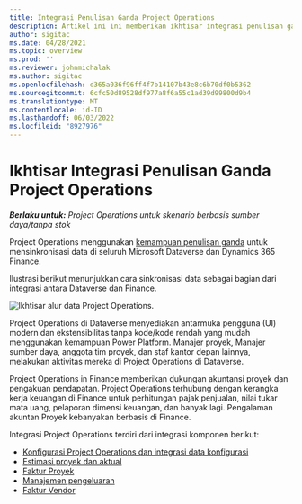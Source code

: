 ```yaml
---
title: Integrasi Penulisan Ganda Project Operations
description: Artikel ini ini memberikan ikhtisar integrasi penulisan ganda Project Operations.
author: sigitac
ms.date: 04/28/2021
ms.topic: overview
ms.prod: ''
ms.reviewer: johnmichalak
ms.author: sigitac
ms.openlocfilehash: d365a036f96ff4f7b14107b43e8c6b70df0b5362
ms.sourcegitcommit: 6cfc50d89528df977a8f6a55c1ad39d99800d9b4
ms.translationtype: MT
ms.contentlocale: id-ID
ms.lasthandoff: 06/03/2022
ms.locfileid: "8927976"
---
```

# <a name="project-operations-dual-write-integration-overview"></a>Ikhtisar Integrasi Penulisan Ganda Project Operations

_**Berlaku untuk:** Project Operations untuk skenario berbasis sumber daya/tanpa stok_

Project Operations menggunakan [kemampuan penulisan ganda](/dynamics365/fin-ops-core/dev-itpro/data-entities/dual-write/dual-write-home-page) untuk mensinkronisasi data di seluruh Microsoft Dataverse dan Dynamics 365 Finance.

Ilustrasi berikut menunjukkan cara sinkronisasi data sebagai bagian dari integrasi antara Dataverse dan Finance.

![Ikhtisar alur data Project Operations.](./media/ProjectOperationsFlows.jpg)

Project Operations di Dataverse menyediakan antarmuka pengguna (UI) modern dan ekstensibilitas tanpa kode/kode rendah yang mudah menggunakan kemampuan Power Platform. Manajer proyek, Manajer sumber daya, anggota tim proyek, dan staf kantor depan lainnya, melakukan aktivitas mereka di Project Operations di Dataverse.

Project Operations in Finance memberikan dukungan akuntansi proyek dan pengakuan pendapatan. Project Operations terhubung dengan kerangka kerja keuangan di Finance untuk perhitungan pajak penjualan, nilai tukar mata uang, pelaporan dimensi keuangan, dan banyak lagi. Pengalaman akuntan Proyek kebanyakan berbasis di Finance.

Integrasi Project Operations terdiri dari integrasi komponen berikut:


- [Konfigurasi Project Operations dan integrasi data konfigurasi](resource-dual-write-setup-integration.md) 
- [Estimasi proyek dan aktual](resource-dual-write-estimates-actuals.md)
- [Faktur Proyek](resource-dual-write-project-invoice.md)
- [Manajemen pengeluaran](resource-dual-write-expense.md)
- [Faktur Vendor](resource-dual-write-vendor-invoice.md)
